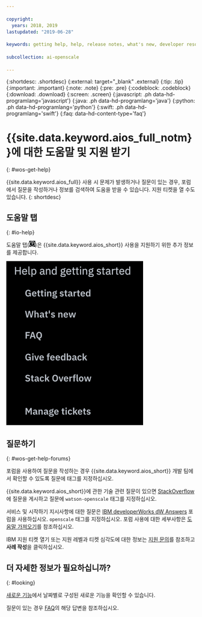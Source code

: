 ```yaml
---

copyright:
  years: 2018, 2019
lastupdated: "2019-06-28"

keywords: getting help, help, release notes, what's new, developer resources 

subcollection: ai-openscale

---
```


{:shortdesc: .shortdesc}
{:external: target="_blank" .external}
{:tip: .tip}
{:important: .important}
{:note: .note}
{:pre: .pre}
{:codeblock: .codeblock}
{:download: .download}
{:screen: .screen}
{:javascript: .ph data-hd-programlang='javascript'}
{:java: .ph data-hd-programlang='java'}
{:python: .ph data-hd-programlang='python'}
{:swift: .ph data-hd-programlang='swift'}
{:faq: data-hd-content-type='faq'}

# {{site.data.keyword.aios_full_notm}}에 대한 도움말 및 지원 받기
{: #wos-get-help}

{{site.data.keyword.aios_full}} 사용 시 문제가 발생하거나 질문이 있는 경우, 포럼에서 질문을 작성하거나 정보를 검색하여 도움을 받을 수 있습니다. 지원 티켓을 열 수도 있습니다.
{: shortdesc}

## 도움말 탭
{: #io-help}

도움말 탭(![도움말 탭 아이콘](images/insight-help-tab.png))은 {{site.data.keyword.aios_short}} 사용을 지원하기 위한 추가 정보를 제공합니다.

![도움말 패널](images/help-tab-flyout.png)

## 질문하기
{: #wos-get-help-forums}

포럼을 사용하여 질문을 작성하는 경우 {{site.data.keyword.aios_short}} 개발 팀에서 확인할 수 있도록 질문에 태그를 지정하십시오.

{{site.data.keyword.aios_short}}에 관한 기술 관련 질문이 있으면 [StackOverflow](https://stackoverflow.com/questions/tagged/watson-openscale)에 질문을 게시하고 질문에 `watson-openscale` 태그를 지정하십시오.

서비스 및 시작하기 지시사항에 대한 질문은 [IBM developerWorks dW Answers](https://developer.ibm.com/?s=openscale) 포럼을 사용하십시오. `openscale` 태그를 지정하십시오. 포럼 사용에 대한 세부사항은 [도움말 가져오기](https://developer.ibm.com/answers/smartspace/dw-answers-help/index.html)를 참조하십시오.

IBM 지원 티켓 열기 또는 지원 레벨과 티켓 심각도에 대한 정보는 [지원 문의](https://cloud.ibm.com/unifiedsupport/supportcenter)를 참조하고 **사례 작성**을 클릭하십시오.

## 더 자세한 정보가 필요하십니까?
{: #looking}

[새로운 기능](/docs/services/ai-openscale?topic=ai-openscale-rn-relnotes)에서 날짜별로 구성된 새로운 기능을 확인할 수 있습니다.

질문이 있는 경우 [FAQ](/docs/services/ai-openscale?topic=ai-openscale-wos-faqs)의 해당 답변을 참조하십시오.
